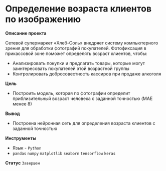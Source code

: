 # Определение возраста клиентов по изображению

**Описание проекта**

Сетевой супермаркет «Хлеб-Соль» внедряет систему компьютерного зрения для обработки фотографий покупателей. Фотофиксация в прикассовой зоне поможет определять возраст клиентов, чтобы:

- Анализировать покупки и предлагать товары, которые могут заинтересовать покупателей этой возрастной группы
- Контролировать добросовестность кассиров при продаже алкоголя

**Цель**

- Построить модель, которая по фотографии определит приблизительный возраст человека с заданной точностью  (MAE менее 8)

**Вывод**
- Построена нейронная сеть для определения возраста клиентов с заданной точностью

**Инструменты**
- Язык - `Python`
- `pandas` `numpy` `matplotlib` `seaborn` `tensorflow` `keras`

**Статус**
`Завершен`
